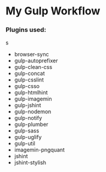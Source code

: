 # My Gulp Workflow

### Plugins used:
s
* browser-sync
* gulp-autoprefixer
* gulp-clean-css
* gulp-concat
* gulp-csslint
* gulp-csso
* gulp-htmlhint
* gulp-imagemin
* gulp-jshint
* gulp-nodemon
* gulp-notify
* gulp-plumber
* gulp-sass
* gulp-uglify
* gulp-util
* imagemin-pngquant
* jshint
* jshint-stylish